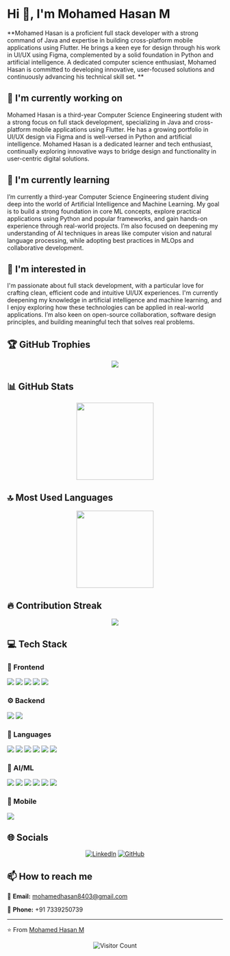 # Hi 👋, I'm Mohamed Hasan M 

**Mohamed Hasan is a proficient full stack developer with a strong command of Java and expertise in building cross-platform mobile applications using Flutter. He brings a keen eye for design through his work in UI/UX using Figma, complemented by a solid foundation in Python and artificial intelligence. A dedicated computer science enthusiast, Mohamed Hasan is committed to developing innovative, user-focused solutions and continuously advancing his technical skill set.
**

## 🔭 I'm currently working on

Mohamed Hasan is a third-year Computer Science Engineering student with a strong focus on full stack development, specializing in Java and cross-platform mobile applications using Flutter. He has a growing portfolio in UI/UX design via Figma and is well-versed in Python and artificial intelligence. Mohamed Hasan is a dedicated learner and tech enthusiast, continually exploring innovative ways to bridge design and functionality in user-centric digital solutions.


## 🌱 I'm currently learning

I’m currently a third-year Computer Science Engineering student diving deep into the world of Artificial Intelligence and Machine Learning. My goal is to build a strong foundation in core ML concepts, explore practical applications using Python and popular frameworks, and gain hands-on experience through real-world projects. I’m also focused on deepening my understanding of AI techniques in areas like computer vision and natural language processing, while adopting best practices in MLOps and collaborative development.

## 👀 I'm interested in

I'm passionate about full stack development, with a particular love for crafting clean, efficient code and intuitive UI/UX experiences. I'm currently deepening my knowledge in artificial intelligence and machine learning, and I enjoy exploring how these technologies can be applied in real-world applications. I’m also keen on open-source collaboration, software design principles, and building meaningful tech that solves real problems.

## 🏆 GitHub Trophies

<!-- ⚠️ Important: Replace 'mohamedhasan8403' with your actual GitHub username in the URL below -->
<p align="center">
  <img src="https://github-profile-trophy.vercel.app/?username=mohamedhasan8403&theme=flat&column=7&margin-w=15&margin-h=15" />
</p>

## 📊 GitHub Stats

<!-- ⚠️ Important: Replace 'mohamedhasan8403' with your actual GitHub username in the URL below -->
<div align="center">
  <img height="180em" src="https://github-readme-stats.vercel.app/api?username=mohamedhasan8403&show_icons=true&theme=default&include_all_commits=true&count_private=true"/>
</div>

## 🔝 Most Used Languages

<!-- ⚠️ Important: Replace 'mohamedhasan8403' with your actual GitHub username in the URL below -->
<div align="center">
  <img height="180em" src="https://github-readme-stats.vercel.app/api/top-langs/?username=mohamedhasan8403&layout=compact&langs_count=10&theme=default"/>
</div>

## 🔥 Contribution Streak

<!-- ⚠️ Important: Replace 'mohamedhasan8403' with your actual GitHub username in the URL below -->
<div align="center">
  <img src="https://github-readme-streak-stats.herokuapp.com/?user=mohamedhasan8403&theme=default&hide_border=false" />
</div>

## 💻 Tech Stack

### 🎨 Frontend

<img src="https://img.shields.io/badge/HTML5-ff69b4?style=for-the-badge&logo=html5&logoColor=white" /> <img src="https://img.shields.io/badge/CSS3-ff69b4?style=for-the-badge&logo=css3&logoColor=white" /> <img src="https://img.shields.io/badge/Tailwind-ff69b4?style=for-the-badge&logo=tailwind&logoColor=white" /> <img src="https://img.shields.io/badge/React-ff69b4?style=for-the-badge&logo=react&logoColor=white" /> <img src="https://img.shields.io/badge/Bootstrap-ff69b4?style=for-the-badge&logo=bootstrap&logoColor=white" /> 

### ⚙️ Backend

<img src="https://img.shields.io/badge/MySQL-4169e1?style=for-the-badge&logo=mysql&logoColor=white" /> <img src="https://img.shields.io/badge/Spring-4169e1?style=for-the-badge&logo=spring&logoColor=white" /> 

### 💬 Languages

<img src="https://img.shields.io/badge/JavaScript-FFA500?style=for-the-badge&logo=javascript&logoColor=white" /> <img src="https://img.shields.io/badge/TypeScript-FFA500?style=for-the-badge&logo=typescript&logoColor=white" /> <img src="https://img.shields.io/badge/Python-FFA500?style=for-the-badge&logo=python&logoColor=white" /> <img src="https://img.shields.io/badge/Java-FFA500?style=for-the-badge&logo=java&logoColor=white" /> <img src="https://img.shields.io/badge/C++-FFA500?style=for-the-badge&logo=c++&logoColor=white" /> <img src="https://img.shields.io/badge/C-FFA500?style=for-the-badge&logo=c&logoColor=white" /> 

### 🧠 AI/ML

<img src="https://img.shields.io/badge/TensorFlow-00CED1?style=for-the-badge&logo=tensorflow&logoColor=white" /> <img src="https://img.shields.io/badge/OpenCV-00CED1?style=for-the-badge&logo=opencv&logoColor=white" /> <img src="https://img.shields.io/badge/Pandas-00CED1?style=for-the-badge&logo=pandas&logoColor=white" /> <img src="https://img.shields.io/badge/NumPy-00CED1?style=for-the-badge&logo=numpy&logoColor=white" /> <img src="https://img.shields.io/badge/Scikit-Learn-00CED1?style=for-the-badge&logo=scikit-learn&logoColor=white" /> <img src="https://img.shields.io/badge/PyTorch-00CED1?style=for-the-badge&logo=pytorch&logoColor=white" /> 

### 📱 Mobile

<img src="https://img.shields.io/badge/Flutter-3CB371?style=for-the-badge&logo=flutter&logoColor=white" /> 

## 🌐 Socials

<div align="center">

[![LinkedIn](https://img.shields.io/badge/LinkedIn-%230077B5.svg?logo=linkedin&logoColor=white)](https://www.linkedin.com/in/mohamed-hasan-325051362/) [![GitHub](https://img.shields.io/badge/GitHub-%23121011.svg?logo=github&logoColor=white)](https://github.com/mohamedhasan8403) 

</div>

## 📫 How to reach me

<div align="left">

📧 **Email:** [mohamedhasan8403@gmail.com](mailto:mohamedhasan8403@gmail.com)

📱 **Phone:** +91 7339250739

</div>

---
⭐️ From [Mohamed Hasan M ](https://github.com/mohamedhasan8403)

<!-- Profile views counter -->
<div align="center">
  <img src="https://profile-counter.glitch.me/mohamedhasan8403/count.svg" alt="Visitor Count" />
</div>

